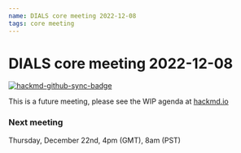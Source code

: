 ```yaml
---
name: DIALS core meeting 2022-12-08
tags: core meeting
---
```


# DIALS core meeting 2022-12-08

[![hackmd-github-sync-badge](https://hackmd.io/sTEu6dZ5Q0yiptsWG44OrA/badge)](https://hackmd.io/sTEu6dZ5Q0yiptsWG44OrA)

This is a future meeting, please see the WIP agenda at [hackmd.io](https://hackmd.io/sTEu6dZ5Q0yiptsWG44OrA)


### Next meeting

Thursday, December 22nd, 4pm (GMT), 8am (PST)
